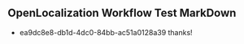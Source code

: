 ## OpenLocalization Workflow Test MarkDown
* ea9dc8e8-db1d-4dc0-84bb-ac51a0128a39 thanks!

<!--HONumber=Aug16_HO1-->


